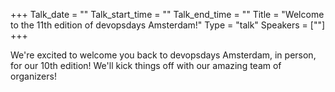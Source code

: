 +++
Talk_date = ""
Talk_start_time = ""
Talk_end_time = ""
Title = "Welcome to the 11th edition of devopsdays Amsterdam!"
Type = "talk"
Speakers = [""]
+++

We're excited to welcome you back to devopsdays Amsterdam, in person, for our 10th edition! We'll kick things off with our amazing team of organizers!
